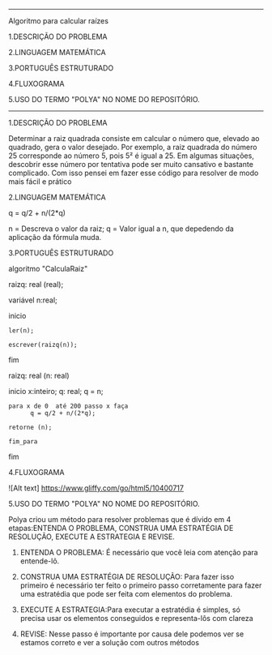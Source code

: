 *********************************************
Algoritmo para calcular raízes

1.DESCRIÇÃO DO PROBLEMA

2.LINGUAGEM MATEMÁTICA

3.PORTUGUÊS ESTRUTURADO

4.FLUXOGRAMA

5.USO DO TERMO "POLYA" NO NOME DO REPOSITÓRIO.

*********************************************



1.DESCRIÇÃO DO PROBLEMA

Determinar a raiz quadrada consiste em calcular o número que, elevado ao quadrado, gera o valor desejado. Por exemplo, a raiz quadrada do número 25 corresponde ao número 5, pois 5² é igual a 25. Em algumas situações, descobrir esse número por tentativa pode ser muito cansativo e bastante complicado. Com isso pensei em fazer esse código para resolver de modo mais fácil e prático




2.LINGUAGEM MATEMÁTICA

q = q/2 + n/(2*q)

n = Descreva o valor da raiz;
q = Valor igual a n, que depedendo da aplicação da fórmula muda.



3.PORTUGUÊS ESTRUTURADO


algoritmo "CalculaRaiz"

raizq: real (real);

variável
    n:real;

inicio  
  
    ler(n);
    
    escrever(raizq(n));
fim



raizq: real (n: real)

inicio
    x:inteiro;
    q: real;
    q = n;
    
    para x de 0  até 200 passo x faça
          q = q/2 + n/(2*q);

    retorne (n);

    fim_para
            
fim



4.FLUXOGRAMA

![Alt text] https://www.gliffy.com/go/html5/10400717



5.USO DO TERMO "POLYA" NO NOME DO REPOSITÓRIO.

Polya criou um método para resolver problemas que é dívido em 4 etapas:ENTENDA O PROBLEMA, CONSTRUA UMA ESTRATÉGIA DE RESOLUÇÃO, EXECUTE A ESTRATEGIA E REVISE.

1) ENTENDA O PROBLEMA: É necessário que você leia com atenção para entende-lô.

2) CONSTRUA UMA ESTRATÉGIA DE RESOLUÇÃO: Para fazer isso primeiro é necessário ter feito o primeiro passo corretamente para fazer uma estratédia que pode ser feita com elementos do problema.

3) EXECUTE A ESTRATEGIA:Para executar a estratédia é simples, só precisa usar os elementos conseguidos e representa-lôs com clareza

4) REVISE: Nesse passo é importante por causa dele podemos ver se estamos correto e ver a solução com outros métodos

